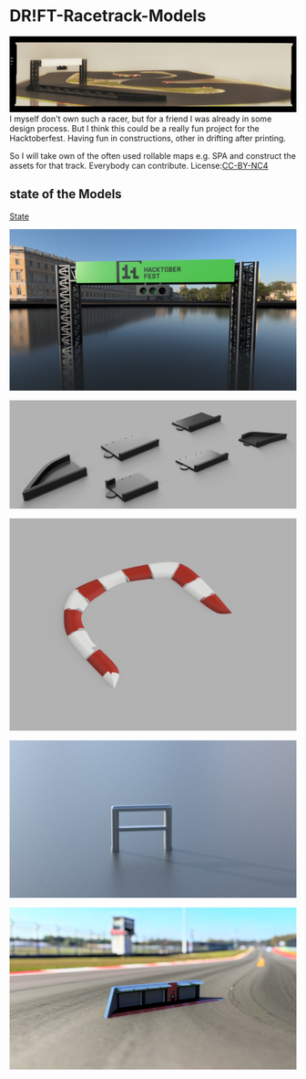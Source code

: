 # DR!FT-Racetrack-Models
![State](https://raw.githubusercontent.com/mommel/DRiFT-Racetrack-Models/refs/heads/main/assets/State.jpg)
I myself don't own such a racer, but for a friend I was already in some design process. But I think this could be a really fun project for the Hacktoberfest. Having fun in constructions, other in drifting after printing.

So I will take own of the often used rollable maps e.g. SPA and construct the assets for that track.
Everybody can contribute.
License:[CC-BY-NC4](https://creativecommons.org/licenses/by-nc/4.0/)

## state of the Models
[State]([stage.md](https://github.com/mommel/DRiFT-Racetrack-Models/blob/main/stages.md))


![StartFinish Traverse](https://raw.githubusercontent.com/mommel/DR-FT-Racetrack-Models/refs/heads/main/assets/StartFinish_Traverse.png)

![Pitlane](https://raw.githubusercontent.com/mommel/DR-FT-Racetrack-Models/refs/heads/main/assets/Pitlane_Parts.jpg)

![Curbs](https://raw.githubusercontent.com/mommel/DRiFT-Racetrack-Models/refs/heads/main/assets/Curbs.png)

![Rails](https://raw.githubusercontent.com/mommel/DRiFT-Racetrack-Models/refs/heads/main/assets/rails%20lower%20single.jpg)

![CarPark](https://raw.githubusercontent.com/mommel/DRiFT-Racetrack-Models/refs/heads/main/assets/Carpark.png)

